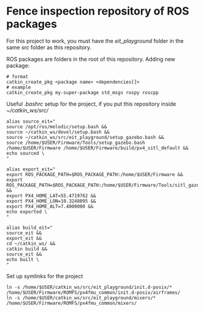 # Fence inspection repository of ROS packages

For this project to work, you must have the *eit_playground* folder in the same *src* folder as this repository.

ROS packages are folders in the root of this repository.
Adding new package:
```
# format
catkin_create_pkg <package name> <dependencies[]>
# example
catkin_create_pkg my-super-package std_msgs rospy roscpp
```

Useful *.bashrc* setup for the project, if you put this repository inside *~/catkin_ws/src/*
```
alias source_eit="
source /opt/ros/melodic/setup.bash &&
source ~/catkin_ws/devel/setup.bash &&
source ~/catkin_ws/src/eit_playground/setup_gazebo.bash && 
source /home/$USER/Firmware/Tools/setup_gazebo.bash /home/$USER/Firmware /home/$USER/Firmware/build/px4_sitl_default &&
echo sourced \
"

alias export_eit="
export ROS_PACKAGE_PATH=$ROS_PACKAGE_PATH:/home/$USER/Firmware &&
export ROS_PACKAGE_PATH=$ROS_PACKAGE_PATH:/home/$USER/Firmware/Tools/sitl_gazebo &&
export PX4_HOME_LAT=55.4719762 &&
export PX4_HOME_LON=10.3248095 &&
export PX4_HOME_ALT=7.4000000 &&
echo exported \
"

alias build_eit="
source_eit &&
export_eit &&
cd ~/catkin_ws/ &&
catkin build &&
source_eit &&
echo built \
"
```

Set up symlinks for the project
```
ln -s /home/$USER/catkin_ws/src/eit_playground/init.d-posix/* /home/$USER/Firmware/ROMFS/px4fmu_common/init.d-posix/airframes/
ln -s /home/$USER/catkin_ws/src/eit_playground/mixers/* /home/$USER/Firmware/ROMFS/px4fmu_common/mixers/
```
